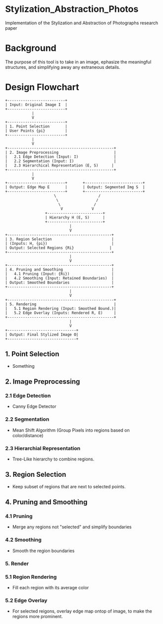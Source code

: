 # Stylization_Abstraction_Photos
Implementation of the Stylization and Abstraction of Photographs research paper

# Background
The purpose of this tool is to take in an image, ephasize the meaningful structures, and simplifying away any extraneous details. 

# Design Flowchart
```ascii
+--------------------------+
| Input: Original Image I  |
+--------------------------+
            |
            V
+--------------------------+
| 1. Point Selection       |
| User Points {pi}         |
+--------------------------+
            |
            V
+------------------------------------------------+
| 2. Image Preprocessing                         |
|   2.1 Edge Detection (Input: I)                |
|   2.2 Segmentation (Input: I)                  |
|   2.3 Hierarchical Representation (E, S)      |
+------------------------------------------------+
            |
            V
+--------------------------+       +--------------------------+
| Output: Edge Map E       |       | Output: Segmented Img S  |
+--------------------------+       +--------------------------+
                      \                   /
                       \                 /
                        \               /
                         V             V
                  +-------------------------+
                  | Hierarchy H (E, S)      |
                  +-------------------------+
                             |
                             V
+-----------------------------------------------+
| 3. Region Selection                           |
| (Inputs: H, {pi})                             |
| Output: Selected Regions {Ri}                |
+-----------------------------------------------+
                             |
                             V
+-----------------------------------------------+
| 4. Pruning and Smoothing                      |
|   4.1 Pruning (Input: {Ri})                   |
|   4.2 Smoothing (Input: Retained Boundaries)  |
| Output: Smoothed Boundaries                   |
+-----------------------------------------------+
                             |
                             V
+------------------------------------------------+
| 5. Rendering                                   |
|   5.1 Region Rendering (Input: Smoothed Bound.)|
|   5.2 Edge Overlay (Inputs: Rendered R, E)     |
+------------------------------------------------+
                             |
                             V
+-------------------------------+
| Output: Final Stylized Image O|
+-------------------------------+
```

## 1. Point Selection
- Something

## 2. Image Preprocessing

### 2.1 Edge Detection
- Canny Edge Detector

### 2.2 Segmentation
- Mean Shift Algorithm (Group Pixels into regions based on color/distance)

### 2.3 Hierarchial Representation
- Tree-Like hierarchy to combine regions.

## 3. Region Selection
-  Keep subset of regions that are next to selected points.

## 4. Pruning and Smoothing

### 4.1 Pruning
- Merge any regions not "selected" and simplify boundaries

### 4.2 Smoothing
- Smooth the region boundaries

### 5. Render

### 5.1 Region Rendering
- Fill each region with its average color

### 5.2 Edge Overlay
- For selected reigons, overlay edge map ontop of image, to make the regions more prominent.

